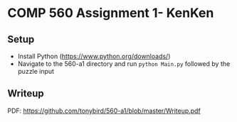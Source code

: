 # COMP 560 Assignment 1- KenKen

## Setup
- Install Python (https://www.python.org/downloads/)
- Navigate to the 560-a1 directory and run `python Main.py` followed by the puzzle input

## Writeup
PDF: https://github.com/tonybird/560-a1/blob/master/Writeup.pdf
